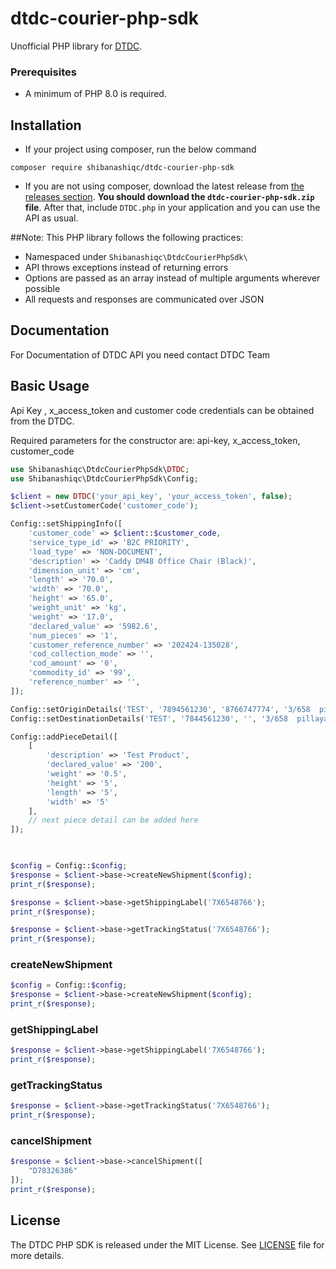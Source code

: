# dtdc-courier-php-sdk

Unofficial PHP library for [DTDC](https://www.dtdc.in/integrated-e-commerce-logistics.asp).

### Prerequisites
- A minimum of PHP 8.0 is required.


## Installation

-   If your project using composer, run the below command

```
composer require shibanashiqc/dtdc-courier-php-sdk
```

- If you are not using composer, download the latest release from [the releases section](https://github.com/shibanashiqc/dtdc-courier-php-sdk/releases).
    **You should download the `dtdc-courier-php-sdk.zip` file**.
    After that, include `DTDC.php` in your application and you can use the API as usual.

##Note:
This PHP library follows the following practices:

- Namespaced under `Shibanashiqc\DtdcCourierPhpSdk\`
- API throws exceptions instead of returning errors
- Options are passed as an array instead of multiple arguments wherever possible
- All requests and responses are communicated over JSON

## Documentation

For Documentation of DTDC API you need contact DTDC Team

## Basic Usage

Api Key , x_access_token and customer code credentials can be obtained from the DTDC.

Required parameters for the constructor are:
api-key, x_access_token, customer_code

```php
use Shibanashiqc\DtdcCourierPhpSdk\DTDC;
use Shibanashiqc\DtdcCourierPhpSdk\Config;

$client = new DTDC('your_api_key', 'your_access_token', false);
$client->setCustomerCode('customer_code');

Config::setShippingInfo([
    'customer_code' => $client::$customer_code,
    'service_type_id' => 'B2C PRIORITY',
    'load_type' => 'NON-DOCUMENT',
    'description' => 'Caddy DM48 Office Chair (Black)',
    'dimension_unit' => 'cm',
    'length' => '70.0',
    'width' => '70.0',
    'height' => '65.0',
    'weight_unit' => 'kg',
    'weight' => '17.0',
    'declared_value' => '5982.6',
    'num_pieces' => '1',
    'customer_reference_number' => '202424-135028',
    'cod_collection_mode' => '',
    'cod_amount' => '0',
    'commodity_id' => '99',
    'reference_number' => '',
]);

Config::setOriginDetails('TEST', '7894561230', '8766747774', '3/658  pillayar nagar karattur Amani kondalampatti', '', '676552', 'SALEM', 'Tamil Nadu');
Config::setDestinationDetails('TEST', '7844561230', '', '3/658  pillayar nagar karattur Amani kondalampatti', '', '636010', 'SALEM', 'Tamil Nadu');

Config::addPieceDetail([
    [
        'description' => 'Test Product',
        'declared_value' => '200',
        'weight' => '0.5',
        'height' => '5',
        'length' => '5',
        'width' => '5'
    ],
    // next piece detail can be added here
]);
    


$config = Config::$config;
$response = $client->base->createNewShipment($config);
print_r($response);

$response = $client->base->getShippingLabel('7X6548766');
print_r($response);

$response = $client->base->getTrackingStatus('7X6548766');
print_r($response);


```

### createNewShipment
```php
$config = Config::$config;
$response = $client->base->createNewShipment($config);
print_r($response);
```

### getShippingLabel
```php
$response = $client->base->getShippingLabel('7X6548766');
print_r($response);
```

### getTrackingStatus
```php
$response = $client->base->getTrackingStatus('7X6548766');
print_r($response);
```

### cancelShipment
```php
$response = $client->base->cancelShipment([
    "D78326386"
]);
print_r($response);
```

## License

The DTDC PHP SDK is released under the MIT License. See [LICENSE](LICENSE) file for more details.
